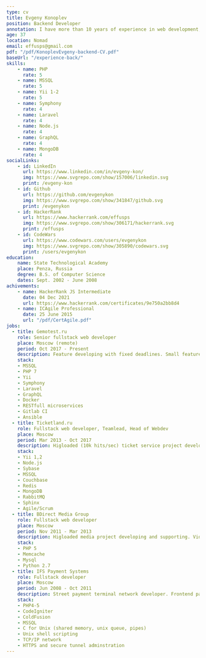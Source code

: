 ```yaml
---
type: cv
title: Evgeny Konoplev
position: Backend Developer
annotation: I have more than 10 years of experience in web development, where my base languages were PHP and JS. Last 5 years I am working with Vue.js and Node.js. Two years ago I made my pet project with Flutter. Last year I started to learn TypeScript and React. In my current role as Senior fullstack web developer at medical company (one of leaders in laboratory services in Central Asia), I proved to be an enthusiastic, efficient and valuable team member. At my previous work I had a leadership role with 10 members team. We practiced SCRUM, finished a big project and became a great friends.
age: 37
location: Nomad
email: effusps@gmail.com
pdf: "/pdf/KonoplevEvgeny-backend-CV.pdf"
baseUrl: "/experience-back/"
skills: 
    - name: PHP
      rate: 5
    - name: MSSQL
      rate: 5
    - name: Yii 1-2
      rate: 5
    - name: Symphony
      rate: 4
    - name: Laravel
      rate: 4
    - name: Node.js
      rate: 4
    - name: GraphQL
      rate: 4
    - name: MongoDB
      rate: 4
socialLinks:
    - id: LinkedIn
      url: https://www.linkedin.com/in/evgeny-kon/
      img: https://www.svgrepo.com/show/157006/linkedin.svg
      print: /evgeny-kon
    - id: Github
      url: https://github.com/evgenykon
      img: https://www.svgrepo.com/show/341847/github.svg
      print: /evgenykon
    - id: HackerRank
      url: https://www.hackerrank.com/effusps
      img: https://www.svgrepo.com/show/306171/hackerrank.svg
      print: /effusps
    - id: CodeWars
      url: https://www.codewars.com/users/evgenykon
      img: https://www.svgrepo.com/show/305890/codewars.svg
      print: /users/evgenykon
education:
    name: State Technological Academy
    place: Penza, Russia
    degree: B.S. of Computer Science
    dates: Sept. 2002 - June 2008
achivements:
    - name: HackerRank JS Intermediate
      date: 04 Dec 2021
      url: https://www.hackerrank.com/certificates/9e750a2bb8d4
    - name: ICAgile Professional
      date: 25 June 2015
      url: "/pdf/CertAgile.pdf"
jobs:
  - title: Gemotest.ru
    role: Senior fullstack web developer
    place: Moscow (remote)
    period: Oct 2017 - Present
    description: Feature developing with fixed deadlines. Small feature team management. Code review. Unit tests for new features. Complex production system supporting. Integration protocol author. Frontend ecosystem architector.
    stack: 
    - MSSQL
    - PHP 7
    - Yii 
    - Symphony
    - Laravel
    - GraphQL
    - Docker
    - RESTfull microservices
    - Gitlab CI
    - Ansible
  - title: Ticketland.ru
    role: Fullstack web developer, Teamlead, Head of Webdev
    place: Moscow
    period: Mar 2013 - Oct 2017
    description: Higloaded (10k hits/sec) ticket service project developing and supporting. Team management using SCRUM/Kanban with design, mobile, front, back and DB team members. Backend architector with "monolith to microservices" successfull migration story.
    stack:
    - Yii 1,2
    - Node.js
    - Sybase
    - MSSQL
    - Couchbase
    - Redis
    - MongoDB
    - RabbitMQ
    - Sphinx
    - Agile/Scrum
  - title: BDirect Media Group
    role: Fullstack web developer
    place: Moscow
    period: Nov 2011 - Mar 2013
    description: Higloaded media project developing and supporting. Video-audio streaming. Payment API integrations. PHP 5 to 7 successfull upgrade. 
    stack: 
    - PHP 5
    - Memcache
    - Mysql
    - Python 2.7
  - title: IFS Payment Systems
    role: Fullstack developer
    place: Moscow
    period: Jun 2008 - Oct 2011
    description: Street payment terminal network developer. Frontend payment application based on Linux. Working with terminal money hardware. Connection-stable algorythms for payment transactions. Remote interface update system. Secure networking.
    stack: 
    - PHP4-5 
    - CodeIgniter
    - ColdFusion
    - MSSQL 
    - C for Unix (shared memory, unix queue, pipes)
    - Unix shell scripting
    - TCP/IP network
    - HTTPS and secure tunnel adminstration
---
```

